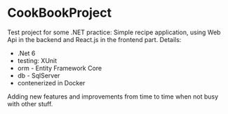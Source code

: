 # CookBookProject
Test project for some .NET practice:
Simple recipe application, using Web Api in the backend and React.js in the frontend part.
Details:
- .Net 6
- testing: XUnit
- orm - Entity Framework Core
- db - SqlServer
- contenerized in Docker

Adding new features and improvements from time to time when not busy with other stuff.
